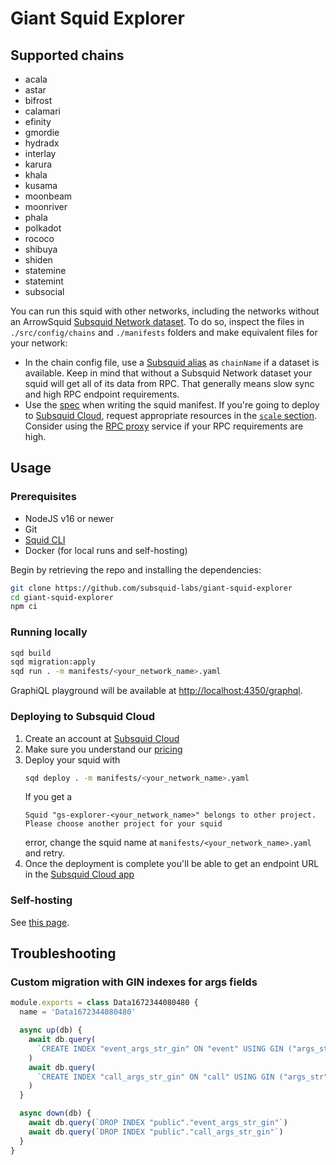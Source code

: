 # Giant Squid Explorer

## Supported chains

- acala
- astar
- bifrost
- calamari
- efinity
- gmordie
- hydradx
- interlay
- karura
- khala
- kusama
- moonbeam
- moonriver
- phala
- polkadot
- rococo
- shibuya
- shiden
- statemine
- statemint
- subsocial

You can run this squid with other networks, including the networks without an ArrowSquid [Subsquid Network dataset](https://docs.subsquid.io/subsquid-network/reference/substrate-networks/). To do so, inspect the files in `./src/config/chains` and `./manifests` folders and make equivalent files for your network:

* In the chain config file, use a [Subsquid alias](https://docs.subsquid.io/subsquid-network/reference/substrate-networks/) as `chainName` if a dataset is available. Keep in mind that without a Subsquid Network dataset your squid will get all of its data from RPC. That generally means slow sync and high RPC endpoint requirements.
* Use the [spec](https://docs.subsquid.io/cloud/reference/manifest/) when writing the squid manifest. If you're going to deploy to [Subsquid Cloud](https://docs.subsquid.io/cloud/), request appropriate resources in the [`scale` section](https://docs.subsquid.io/cloud/reference/scale/). Consider using the [RPC proxy](https://docs.subsquid.io/cloud/reference/rpc-proxy/) service if your RPC requirements are high.

## Usage

### Prerequisites

- NodeJS v16 or newer
- Git
- [Squid CLI](https://docs.subsquid.io/squid-cli/installation/)
- Docker (for local runs and self-hosting)

Begin by retrieving the repo and installing the dependencies:
```bash
git clone https://github.com/subsquid-labs/giant-squid-explorer
cd giant-squid-explorer
npm ci
```

### Running locally

```bash
sqd build
sqd migration:apply
sqd run . -m manifests/<your_network_name>.yaml
```
GraphiQL playground will be available at [http://localhost:4350/graphql](http://localhost:4350/graphql).

### Deploying to Subsquid Cloud

1. Create an account at [Subsquid Cloud](https://app.subsquid.io)
2. Make sure you understand our [pricing](https://docs.subsquid.io/cloud/pricing/)
3. Deploy your squid with
   ```bash
   sqd deploy . -m manifests/<your_network_name>.yaml
   ```
   If you get a
   ```
   Squid "gs-explorer-<your_network_name>" belongs to other project. Please choose another project for your squid
   ```
   error, change the squid name at `manifests/<your_network_name>.yaml` and retry.
4. Once the deployment is complete you'll be able to get an endpoint URL in the [Subsquid Cloud app](https://app.subsquid.io)

### Self-hosting

See [this page](https://docs.subsquid.io/sdk/resources/basics/self-hosting/).

## Troubleshooting

### Custom migration with GIN indexes for args fields

```javascript
module.exports = class Data1672344080480 {
  name = 'Data1672344080480'

  async up(db) {
    await db.query(
      `CREATE INDEX "event_args_str_gin" ON "event" USING GIN ("args_str") `
    )
    await db.query(
      `CREATE INDEX "call_args_str_gin" ON "call" USING GIN ("args_str") `
    )
  }

  async down(db) {
    await db.query(`DROP INDEX "public"."event_args_str_gin"`)
    await db.query(`DROP INDEX "public"."call_args_str_gin"`)
  }
}
```
